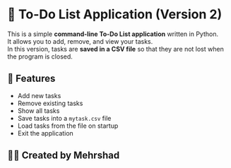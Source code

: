 # 📝 To-Do List Application (Version 2)

This is a simple **command-line To-Do List application** written in Python.  
It allows you to add, remove, and view your tasks.  
In this version, tasks are **saved in a CSV file** so that they are not lost when the program is closed.

## 🚀 Features
- Add new tasks  
- Remove existing tasks  
- Show all tasks  
- Save tasks into a `mytask.csv` file  
- Load tasks from the file on startup  
- Exit the application  

## 👨‍💻 Created by Mehrshad

